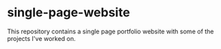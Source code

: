 # single-page-website
This repository contains a single page portfolio website with some of the projects I've worked on.
